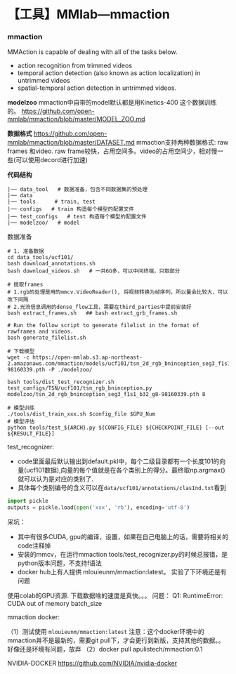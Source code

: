 # 【工具】MMlab—mmaction


### mmaction
MMAction is capable of dealing with all of the tasks below.

- action recognition from trimmed videos
- temporal action detection (also known as action localization) in untrimmed videos
- spatial-temporal action detection in untrimmed videos.

<!-- more -->

**modelzoo**
mmaction中自带的model默认都是用Kinetics-400 这个数据训练的。
https://github.com/open-mmlab/mmaction/blob/master/MODEL_ZOO.md

**数据格式**
https://github.com/open-mmlab/mmaction/blob/master/DATASET.md
mmaction支持两种数据格式: raw frames 和video. raw frame较快，占用空间多。video的占用空间少，相对慢一些(可以使用decord进行加速)

**代码结构**
```
|── data_tool   # 数据准备，包含不同数据集的预处理
|── data
|── tools      # train, test
|── configs   # train 构造每个模型的配置文件
|── test_configs   # test 构造每个模型的配置文件
|── modelzoo/   # model
```

数据准备

```shell
# 1. 准备数据
cd data_tools/ucf101/
bash download_annotations.sh
bash download_videos.sh   # 一共6G多，可以中间终端，只取部分

# 提取frames
# 1.rgb的处理是用的mmcv.VideoReader(), 将视频转换为帧序列，所以量会比较大，可以改下间隔
# 2.光流信息调用的dense_flow工具，需要在third_parties中提前安装好
bash extract_frames.sh   ## bash extract_grb_frames.sh

# Run the follow script to generate filelist in the format of rawframes and videos.
bash generate_filelist.sh
```

```shell
# 下载模型
wget -c https://open-mmlab.s3.ap-northeast-2.amazonaws.com/mmaction/models/ucf101/tsn_2d_rgb_bninception_seg3_f1s1_b32_g8-98160339.pth -P ./modelzoo/

bash tools/dist_test_recognizer.sh test_configs/TSN/ucf101/tsn_rgb_bninception.py modelzoo/tsn_2d_rgb_bninception_seg3_f1s1_b32_g8-98160339.pth 8
```

```shell
# 模型训练
./tools/dist_train_xxx.sh $config_file $GPU_Num
# 模型评估
python tools/test_${ARCH}.py ${CONFIG_FILE} ${CHECKPOINT_FILE} [--out ${RESULT_FILE}] 
```


test_recognizer:
* code里面最后默认输出到default.pkl中，每个二级目录都有一个长度101的向量(ucf101数据),向量的每个值就是在各个类别上的得分。最终取np.argmax()就可以认为是对应的类别了.
* 具体每个类别编号的含义可以在`data/ucf101/annotations/clasInd.txt`看到

```python
import pickle
outputs = pickle.load(open('xxx', 'rb'), encoding='utf-8')
```






采坑：
* 其中有很多CUDA, gpu的编译，设置，如果在自己电脑上的话，需要将相关的code注释掉
* 安装的mmcv，在运行mmaction tools/test_recognizer.py的时候总报错，是python版本问题，不支持f语法
* docker hub上有人提供 mlouieunm/mmaction:latest。 实验了下环境还是有问题


使用colab的GPU资源.
下载数据啥的速度是真快。。。
问题：
Q1: RuntimeError: CUDA out of memory
batch_size


mmaction docker:

（1）测试使用 `mlouieunm/mmaction:latest`
注意：这个docker环境中的mmaction并不是最新的，需要git pull下，才会更行到新版，支持其他的数据。。好像还是环境有问题，放弃
（2）docker pull apulistech/mmaction:0.1

NVIDIA-DOCKER   https://github.com/NVIDIA/nvidia-docker